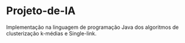 # Projeto-de-IA
Implementação na linguagem de programação Java dos algoritmos de clusterização k-médias e Single-link. 
